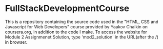 # FullStackDevelopmentCourse
This is a repository containing the source code used in the "HTML, CSS and Javascript for Web Developers" course provided by Yaakov Chaikin on coursera.org, in addition to the code I make.
To access the website for Module 2 Assignmenet Solution, type  'mod2_solution' in the URL(after the /) in browser. 
